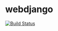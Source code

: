 # webdjango

[![Build Status](https://travis-ci.com/Jaquelinesa82/webdjango.svg?branch=main)](https://travis-ci.com/Jaquelinesa82/webdjango)